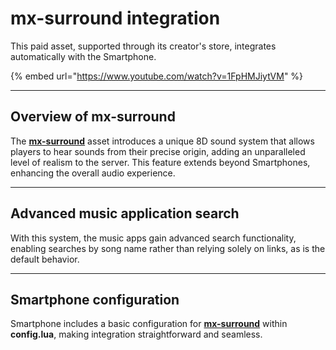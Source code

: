 # mx-surround integration

This paid asset, supported through its creator's store, integrates automatically with the Smartphone.

{% embed url="https://www.youtube.com/watch?v=1FpHMJiytVM" %}

***

## **Overview of mx-surround**

The [**mx-surround**](https://mxstore.tebex.io/package/5864855) asset introduces a unique 8D sound system that allows players to hear sounds from their precise origin, adding an unparalleled level of realism to the server. This feature extends beyond Smartphones, enhancing the overall audio experience.

***

## **Advanced music application search**

With this system, the music apps gain advanced search functionality, enabling searches by song name rather than relying solely on links, as is the default behavior.

***

## **Smartphone configuration**

Smartphone includes a basic configuration for [**mx-surround**](https://mxstore.tebex.io/package/5864855) within **config.lua**, making integration straightforward and seamless.
